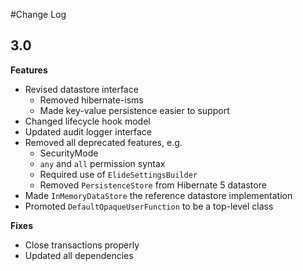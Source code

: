 #Change Log

## 3.0
**Features**
* Revised datastore interface 
    * Removed hibernate-isms
    * Made key-value persistence easier to support
* Changed lifecycle hook model
* Updated audit logger interface
* Removed all deprecated features, e.g.
    * SecurityMode
    * `any` and `all` permission syntax
    * Required use of `ElideSettingsBuilder`
    * Removed `PersistenceStore` from Hibernate 5 datastore
* Made `InMemoryDataStore` the reference datastore implementation
* Promoted `DefaultOpaqueUserFunction` to be a top-level class

**Fixes**
* Close transactions properly
* Updated all dependencies
